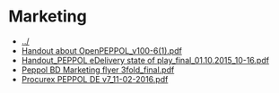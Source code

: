 # Marketing 

* [../](..)
* [Handout about OpenPEPPOL_v100-6(1).pdf](Handout%20about%20OpenPEPPOL_v100-6(1).pdf)
* [Handout_PEPPOL eDelivery state of play_final_01.10.2015_10-16.pdf](Handout_PEPPOL%20eDelivery%20state%20of%20play_final_01.10.2015_10-16.pdf)
* [Peppol BD Marketing flyer 3fold_final.pdf](Peppol%20BD%20Marketing%20flyer%203fold_final.pdf)
* [Procurex PEPPOL DE v7_11-02-2016.pdf](Procurex%20PEPPOL%20DE%20v7_11-02-2016.pdf)
